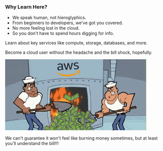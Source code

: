 ### Why Learn Here?
- We speak human, not hieroglyphics.
- From beginners to developers, we've got you covered.
- No more feeling lost in the cloud.
- So you don't have to spend hours digging for info.

Learn about key services like compute, storage, databases, and more.

Become a cloud user without the headache and the bill shock, hopefully.

![AWS Burn Bill](img/readme/money_burn_on_aws_meme.gif)

We can't guarantee it won't feel like burning money sometimes, but at least you'll understand the bill!!!